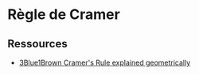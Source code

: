 # Règle de Cramer


## Ressources

- [3Blue1Brown Cramer's Rule explained geometrically](https://www.youtube.com/watch?v=jBsC34PxzoM)
